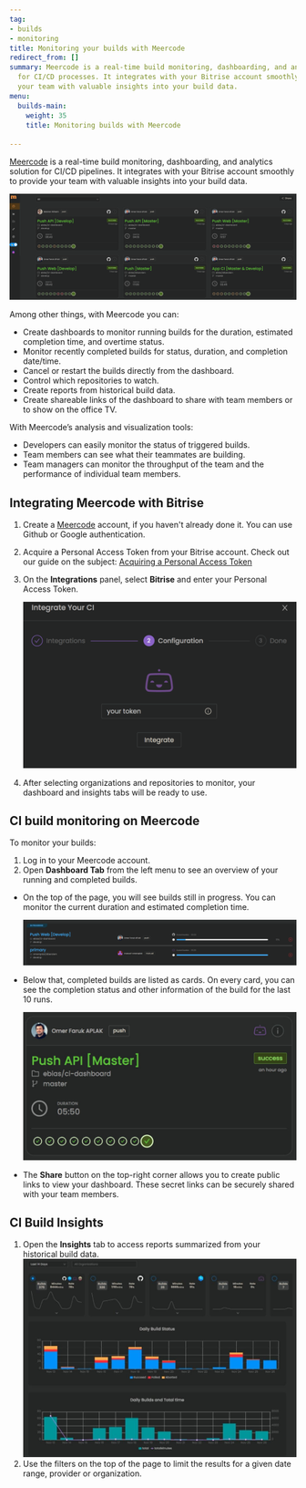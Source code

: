 ```yaml
---
tag:
- builds
- monitoring
title: Monitoring your builds with Meercode
redirect_from: []
summary: Meercode is a real-time build monitoring, dashboarding, and analytics solution
  for CI/CD processes. It integrates with your Bitrise account smoothly to provide
  your team with valuable insights into your build data.
menu:
  builds-main:
    weight: 35
    title: Monitoring builds with Meercode

---
```

[Meercode](https://meercode.io) is a real-time build monitoring, dashboarding, and analytics solution for CI/CD pipelines. It integrates with your Bitrise account smoothly to provide your team with valuable insights into your build data.

![](/img/meercode1.png)

Among other things, with Meercode you can:

* Create dashboards to monitor running builds for the duration, estimated completion time, and overtime status.
* Monitor recently completed builds for status, duration, and completion date/time.
* Cancel or restart the builds directly from the dashboard.
* Control which repositories to watch.
* Create reports from historical build data.
* Create shareable links of the dashboard to share with team members or to show on the office TV.

With Meercode’s analysis and visualization tools:

* Developers can easily monitor the status of triggered builds.
* Team members can see what their teammates are building.
* Team managers can monitor the throughput of the team and the performance of individual team members.

## Integrating Meercode with Bitrise

1. Create a [Meercode](https://meercode.io/login) account, if you haven't already done it. You can use Github or Google authentication.
2. Acquire a Personal Access Token from your Bitrise account. Check out our guide on the subject: [Acquiring a Personal Access Token](https://devcenter.bitrise.io/api/authentication/#acquiring-a-personal-access-token "https://devcenter.bitrise.io/api/authentication/#acquiring-a-personal-access-token")
3. On the **Integrations** panel, select **Bitrise** and enter your Personal Access Token.

   ![](/img/meercode2.png)
4. After selecting organizations and repositories to monitor, your dashboard and insights tabs will be ready to use.

## CI build monitoring on Meercode

To monitor your builds:

1. Log in to your Meercode account.
2. Open **Dashboard Tab** from the left menu to see an overview of your running and completed builds.

* On the top of the page, you will see builds still in progress. You can monitor the current duration and estimated completion time.

  ![](/img/meercode3.png)
* Below that, completed builds are listed as cards. On every card, you can see the completion status and other information of the build for the last 10 runs.

  ![](/img/meercode4.jpg)
* The **Share** button on the top-right corner allows you to create public links to view your dashboard. These secret links can be securely shared with your team members.

## CI Build Insights

1. Open the **Insights** tab to access reports summarized from your historical build data.  
   ![](/img/meercode5.jpeg)
2. Use the filters on the top of the page to limit the results for a given date range, provider or organization.